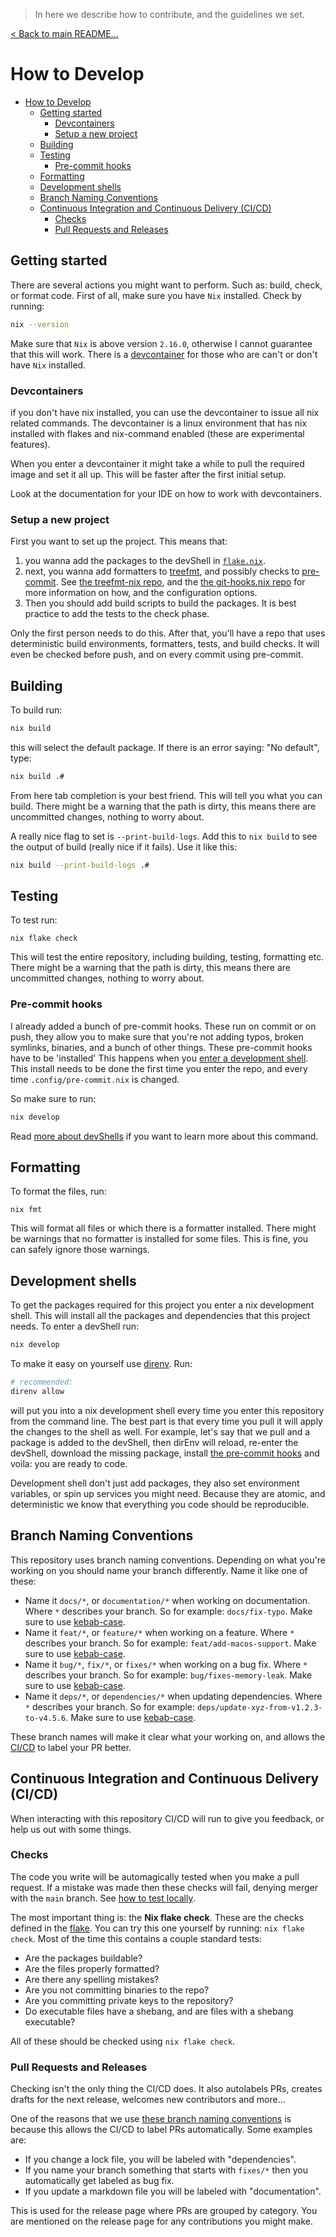> In here we describe how to contribute, and the guidelines we set.

[< Back to main README...](./README.md)

# How to Develop

- [How to Develop](#how-to-develop)
  - [Getting started](#getting-started)
    - [Devcontainers](#devcontainers)
    - [Setup a new project](#setup-a-new-project)
  - [Building](#building)
  - [Testing](#testing)
    - [Pre-commit hooks](#pre-commit-hooks)
  - [Formatting](#formatting)
  - [Development shells](#development-shells)
  - [Branch Naming Conventions](#branch-naming-conventions)
  - [Continuous Integration and Continuous Delivery (CI/CD)](#continuous-integration-and-continuous-delivery-cicd)
    - [Checks](#checks)
    - [Pull Requests and Releases](#pull-requests-and-releases)

## Getting started

There are several actions you might want to perform. Such as: build, check, or format code. First of all, make sure you have `Nix` installed. Check by running:

```sh
nix --version
```

Make sure that `Nix` is above version `2.16.0`, otherwise I cannot guarantee that this will work. There is a [devcontainer](#devcontainers) for those who are can't or don't have `Nix` installed.

### Devcontainers

if you don't have nix installed, you can use the devcontainer to issue all nix related commands. The devcontainer is a linux environment that has nix installed with flakes and nix-command enabled (these are experimental features).

When you enter a devcontainer it might take a while to pull the required image and set it all up. This will be faster after the first initial setup.

Look at the documentation for your IDE on how to work with devcontainers.

### Setup a new project

First you want to set up the project. This means that:

1. you wanna add the packages to the devShell in [`flake.nix`](flake.nix).
1. next, you wanna add formatters to [treefmt](.config/treefmt.nix), and possibly checks to [pre-commit](.config/pre-commit.nix). See [the treefmt-nix repo](https://github.com/numtide/treefmt-nix), and the [the git-hooks.nix repo](https://github.com/cachix/git-hooks.nix) for more information on how, and the configuration options.
1. Then you should add build scripts to build the packages. It is best practice to add the tests to the check phase.

Only the first person needs to do this. After that, you'll have a repo that uses deterministic build environments, formatters, tests, and build checks. It will even be checked before push, and on every commit using pre-commit.

## Building

To build run:

```sh
nix build
```

this will select the default package. If there is an error saying: "No default", type:

```sh
nix build .#
```

From here tab completion is your best friend. This will tell you what you can build. There might be a warning that the path is dirty, this means there are uncommitted changes, nothing to worry about.

A really nice flag to set is `--print-build-logs`. Add this to `nix build` to see the output of build (really nice if it fails). Use it like this:

```sh
nix build --print-build-logs .#
```

## Testing

To test run:

```SH
nix flake check
```

This will test the entire repository, including building, testing, formatting etc. There might be a warning that the path is dirty, this means there are uncommitted changes, nothing to worry about.

### Pre-commit hooks

I already added a bunch of pre-commit hooks. These run on commit or on push, they allow you to make sure that you're not adding typos, broken symlinks, binaries, and a bunch of other things. These pre-commit hooks have to be 'installed' This happens when you [enter a development shell](#development-shells). This install needs to be done the first time you enter the repo, and every time `.config/pre-commit.nix` is changed.

So make sure to run:

```sh
nix develop 
```

Read [more about devShells](#development-shells) if you want to learn more about this command.

## Formatting

To format the files, run:

```SH
nix fmt
```

This will format all files or which there is a formatter installed. There might be warnings that no formatter is installed for some files. This is fine, you can safely ignore those warnings.

## Development shells

To get the packages required for this project you enter a nix development shell. This will install all the packages and dependencies that this project needs. To enter a devShell run:

```sh
nix develop
```

To make it easy on yourself use [direnv](https://github.com/direnv/direnv). Run:

```sh
# recommended:
direnv allow
```

will put you into a nix development shell every time you enter this repository from the command line. The best part is that every time you pull it will apply the changes to the shell as well. For example, let's say that we pull and a package is added to the devShell, then dirEnv will reload, re-enter the devShell, download the missing package, install [the pre-commit hooks](#pre-commit-hooks) and voila: you are ready to code.

Development shell don't just add packages, they also set environment variables, or spin up services you might need. Because they are atomic, and deterministic we know that everything you code should be reproducible.

## Branch Naming Conventions

This repository uses branch naming conventions. Depending on what you're working on you should name your branch differently. Name it like one of these:

- Name it `docs/*`, or `documentation/*` when working on documentation. Where `*` describes your branch. So for example: `docs/fix-typo`. Make sure to use [kebab-case](https://developer.mozilla.org/en-US/docs/Glossary/Kebab_case).
- Name it `feat/*`, or `feature/*` when working on a feature. Where `*` describes your branch. So for example: `feat/add-macos-support`. Make sure to use [kebab-case](https://developer.mozilla.org/en-US/docs/Glossary/Kebab_case).
- Name it `bug/*`, `fix/*`, or `fixes/*` when working on a bug fix. Where `*` describes your branch. So for example: `bug/fixes-memory-leak`. Make sure to use [kebab-case](https://developer.mozilla.org/en-US/docs/Glossary/Kebab_case).
- Name it `deps/*`, or `dependencies/*` when updating dependencies. Where `*` describes your branch. So for example: `deps/update-xyz-from-v1.2.3-to-v4.5.6`. Make sure to use [kebab-case](https://developer.mozilla.org/en-US/docs/Glossary/Kebab_case).

These branch names will make it clear what your working on, and allows the [CI/CD](#continuous-integration-and-continuous-delivery-cicd) to label your PR better.

## Continuous Integration and Continuous Delivery (CI/CD)

When interacting with this repository CI/CD will run to give you feedback, or help us out with some things.

### Checks

The code you write will be automagically tested when you make a pull request. If a mistake was made then these checks will fail, denying merger with the `main` branch. See [how to test locally](#testing).

The most important thing is: the **Nix flake check**. These are the checks defined in the [flake](./flake.nix). You can try this one yourself by running: `nix flake check`. Most of the time this contains a couple standard tests:

- Are the packages buildable?
- Are the files properly formatted?
- Are there any spelling mistakes?
- Are you not committing binaries to the repo?
- Are you committing private keys to the repository?
- Do executable files have a shebang, and are files with a shebang executable?

All of these should be checked using `nix flake check`.

### Pull Requests and Releases

Checking isn't the only thing the CI/CD does. It also autolabels PRs, creates drafts for the next release, welcomes new contributors and more...

One of the reasons that we use [these branch naming conventions](#branch-naming-conventions) is because this allows the CI/CD to label PRs automatically. Some examples are:

- If you change a lock file, you will be labeled with "dependencies".
- If you name your branch something that starts with `fixes/*` then you automatically get labeled as bug fix.
- If you update a markdown file you will be labeled with "documentation".

This is used for the release page where PRs are grouped by category. You are mentioned on the release page for any contributions you might make.
